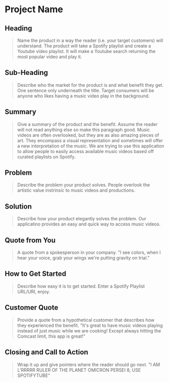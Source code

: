 # Project Name #

<!-- 
> This material was originally posted [here](http://www.quora.com/What-is-Amazons-approach-to-product-development-and-product-management). It is reproduced here for posterities sake.

There is an approach called "working backwards" that is widely used at Amazon. They work backwards from the customer, rather than starting with an idea for a product and trying to bolt customers onto it. While working backwards can be applied to any specific product decision, using this approach is especially important when developing new products or features.

For new initiatives a product manager typically starts by writing an internal press release announcing the finished product. The target audience for the press release is the new/updated product's customers, which can be retail customers or internal users of a tool or technology. Internal press releases are centered around the customer problem, how current solutions (internal or external) fail, and how the new product will blow away existing solutions.

If the benefits listed don't sound very interesting or exciting to customers, then perhaps they're not (and shouldn't be built). Instead, the product manager should keep iterating on the press release until they've come up with benefits that actually sound like benefits. Iterating on a press release is a lot less expensive than iterating on the product itself (and quicker!).

If the press release is more than a page and a half, it is probably too long. Keep it simple. 3-4 sentences for most paragraphs. Cut out the fat. Don't make it into a spec. You can accompany the press release with a FAQ that answers all of the other business or execution questions so the press release can stay focused on what the customer gets. My rule of thumb is that if the press release is hard to write, then the product is probably going to suck. Keep working at it until the outline for each paragraph flows. 

Oh, and I also like to write press-releases in what I call "Oprah-speak" for mainstream consumer products. Imagine you're sitting on Oprah's couch and have just explained the product to her, and then you listen as she explains it to her audience. That's "Oprah-speak", not "Geek-speak".

Once the project moves into development, the press release can be used as a touchstone; a guiding light. The product team can ask themselves, "Are we building what is in the press release?" If they find they're spending time building things that aren't in the press release (overbuilding), they need to ask themselves why. This keeps product development focused on achieving the customer benefits and not building extraneous stuff that takes longer to build, takes resources to maintain, and doesn't provide real customer benefit (at least not enough to warrant inclusion in the press release).
 -->
 
## Heading ##
  > Name the product in a way the reader (i.e. your target customers) will understand.
  The product will take a Spotify playlist and create a Youtube video playlist. It will make a Youtube search returning the most popular video and play it. 


## Sub-Heading ##
  > Describe who the market for the product is and what benefit they get. One sentence only underneath the title.
  Target consumers will be anyone who likes having a music video play in the background. 

## Summary ##
  > Give a summary of the product and the benefit. Assume the reader will not read anything else so make this paragraph good.
  Music videos are often overlooked, but they are as also amazing pieces of art. They encompass a visual representation and sometimes will offer a new interpretation of the music. We are trying to use this application to allow people to easily access available music videos based off curated playlists on Spotify. 

## Problem ##
  > Describe the problem your product solves.
  People overlook the artistic value instrinsic to music videos and productions.

## Solution ##
  > Describe how your product elegantly solves the problem.
  Our applicatino provides an easy and quick way to access music videos.

## Quote from You ##
  > A quote from a spokesperson in your company.
  "I see colors, when I hear your voice, grab your wings we're putting gravity on trial."

## How to Get Started ##
  > Describe how easy it is to get started.
  Enter a Spotify Playlist URL/URI, enjoy.

## Customer Quote ##
  > Provide a quote from a hypothetical customer that describes how they experienced the benefit.
  "It's great to have music videos playing instead of just music while we are cooking! Except always hitting the Comcast limit, this app is great!"

## Closing and Call to Action ##
  > Wrap it up and give pointers where the reader should go next.
  "I AM L'RRRRR RULER OF THE PLANET OMICRON PERSEI 8, USE SPOTIFYTUBE"